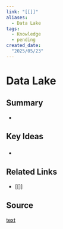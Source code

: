 ```yaml
---
link: "[[]]"
aliases: 
  - Data Lake
tags:
  - Knowledge
  - pending
created_date:
  "2025/05/23"
---
```

# Data Lake
## Summary
- 
## Key Ideas
### 
- 
## Related Links
- [[]]
## Source
[text](url) 
